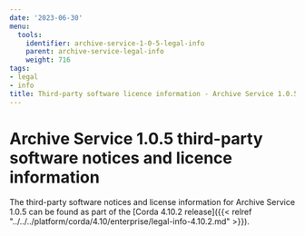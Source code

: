 ```yaml
---
date: '2023-06-30'
menu:
  tools:
    identifier: archive-service-1-0-5-legal-info
    parent: archive-service-legal-info
    weight: 716
tags:
- legal
- info
title: Third-party software licence information - Archive Service 1.0.5
---
```


# Archive Service 1.0.5 third-party software notices and licence information

The third-party software notices and license information for Archive Service 1.0.5 can be found as part of the [Corda 4.10.2 release]({{< relref "../../../platform/corda/4.10/enterprise/legal-info-4.10.2.md" >}}).